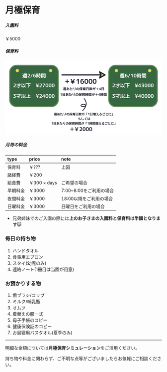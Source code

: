 # 月極保育

##### 入園料
￥5000

##### 保育料
[![as?fetch=hast](../svg/month.fee.svg)](../svg/month.fee.svg)

##### 月毎の料金
|type|price|note|
|:--|:--|:--|
|保育料|￥???|上図|
|諸経費|￥200||
|給食費|￥300 × days|ご希望の場合|
|早朝料金|￥3000|7:00~8:00をご利用の場合|
|夜間料金|￥3000|18:00以降をご利用の場合|
|日曜料金|￥3000|日曜日をご利用の場合|

- 兄弟姉妹でのご入園の際には**上のお子さまの入園料と保育料は半額となります**😺

### 毎日の持ち物

1. ハンドタオル
2. 食事用エプロン
3. スタイ(幼児のみ)
4. 連絡ノート(1冊目は当園が用意)

### お預かりする物

1. 歯ブラシ/コップ
2. ミルク/哺乳瓶
3. オムツ
4. 着替えの服一式
5. 母子手帳のコピー
6. 健康保険証のコピー
7. お昼寝用バスタオル(夏季のみ)

***

明細な金額については**月極保育シミュレーション**をご活用ください。

持ち物や料金に関わらず、ご不明な点等がございましたらお気軽にご相談ください。
